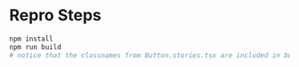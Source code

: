 # Repro Steps

```sh
npm install
npm run build
# notice that the classnames from Button.stories.tsx are included in build.css
```
